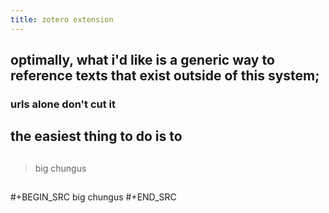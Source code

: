 ```yaml
---
title: zotero extension
---
```


## optimally, what i'd like is a generic way to reference texts that exist outside of this system;
### urls alone don't cut it
## the easiest thing to do is to
##
> big chungus
##
#+BEGIN_SRC 
big chungus
#+END_SRC
##

